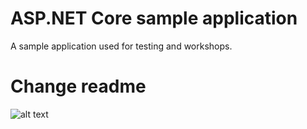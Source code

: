 # ASP.NET Core sample application
A sample application used for testing and workshops.

# Change readme

![alt text](https://dev.azure.com/kziazios/AzureDevOpsVoxxedCityWS/_apis/build/status/AzureDevOpsVoxxedCityWS-CI "Build Status")

